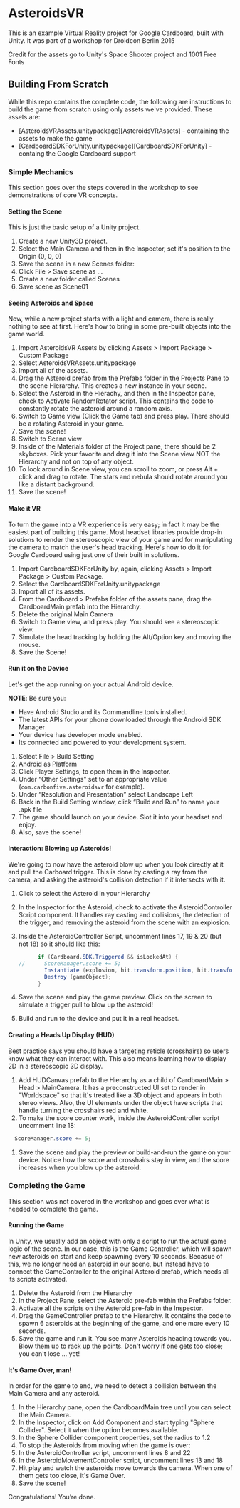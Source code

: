 # AsteroidsVR

This is an example Virtual Reality project for Google Cardboard, built with Unity. It was part of a workshop for Droidcon Berlin 2015

Credit for the assets go to Unity's Space Shooter project and 1001 Free Fonts

## Building From Scratch

While this repo contains the complete code, the following are instructions to build the game from scratch using only assets we've provided.
These assets are:

* [AsteroidsVRAssets.unitypackage][AsteroidsVRAssets] - containing the assets to make the game
* [CardboardSDKForUnity.unitypackage][CardboardSDKForUnity] - containg the Google Cardboard support

### Simple Mechanics

This section goes over the steps covered in the workshop to see demonstrations of core VR concepts.

#### Setting the Scene

This is just the basic setup of a Unity project.

1. Create a new Unity3D project.
1. Select the Main Camera and then in the Inspector, set it's position to the Origin (0, 0, 0)
1. Save the scene in a new Scenes folder:
  1. Click File > Save scene as ...
  1. Create a new folder called Scenes
  1. Save scene as Scene01

#### Seeing Asteroids and Space

Now, while a new project starts with a light and camera, there is really nothing to see at first.
Here's how to bring in some pre-built objects into the game world.

1. Import AsteroidsVR Assets by clicking Assets > Import Package > Custom Package
1. Select AsteroidsVRAssets.unitypackage
1. Import all of the assets.
1. Drag the Asteroid prefab from the Prefabs folder in the Projects Pane to the scene Hierarchy. This creates a new instance in your scene.
1. Select the Asteroid in the Hierachy, and then in the Inspector pane, check to Activate RandomRotator script. This contains the code to constantly
rotate the asteroid around a random axis.
1. Switch to Game view (Click the Game tab) and press play. There should be a rotating Asteroid in your game.
1. Save the scene!
1. Switch to Scene view
1. Inside of the Materials folder of the Project pane, there should be 2 skyboxes. Pick your favorite and drag it into the Scene view NOT the Hierarchy and not on top of any object.
1. To look around in Scene view, you can scroll to zoom, or press Alt + click and drag to rotate. The stars and nebula should rotate around you like a distant background.
1. Save the scene!

#### Make it VR

To turn the game into a VR experience is very easy; in fact it may be the easiest part of building this game.
Most headset libraries provide drop-in solutions to render the stereoscopic view of your game and for manipulating the camera to match
the user's head tracking. Here's how to do it for Google Cardboard using just one of their
built in solutions.

1. Import CardboardSDKForUnity by, again, clicking Assets > Import Package > Custom Package.
1. Select the CardboardSDKForUnity.unitypackage
1. Import all of its assets.
1. From the Cardboard > Prefabs folder of the assets pane, drag the CardboardMain prefab into the Hierarchy.
1. Delete the original Main Camera
1. Switch to Game view, and press play. You should see a stereoscopic view.
1. Simulate the head tracking by holding the Alt/Option key and moving the mouse.
1. Save the Scene!

#### Run it on the Device

Let's get the app running on your actual Android device.

__NOTE__: Be sure you:
* Have Android Studio and its Commandline tools installed.
* The latest APIs for your phone downloaded through the Android SDK Manager
* Your device has developer mode enabled.
* Its connected and powered to your development system.

1. Select File > Build Setting
1. Android as Platform
1. Click Player Settings, to open them in the Inspector.
1. Under “Other Settings” set to an appropriate value (`com.carbonfive.asteroidsvr` for example).
1. Under “Resolution and Presentation” select Landscape Left
1. Back in the Build Setting window, click  “Build and Run” to name your .apk file
1. The game should launch on your device. Slot it into your headset and enjoy.
1. Also, save the scene!

#### Interaction: Blowing up Asteroids!

We're going to now have the asteroid blow up when you look directly at it and pull the Carboard
trigger. This is done by casting a ray from the camera, and asking the asteroid's collision detection
if it intersects with it.

1. Click to select the Asteroid in your Hierarchy
1. In the Inspector for the Asteroid, check to activate the AsteroidController Script component. It handles
ray casting and collisions, the detection of the trigger, and removing the asteroid from the scene with an explosion.
1. Inside the AsteroidController Script, uncomment lines 17, 19 & 20 (but not 18) so it should like this:

    ```cs
          if (Cardboard.SDK.Triggered && isLookedAt) {
    //      ScoreManager.score += 5;
            Instantiate (explosion, hit.transform.position, hit.transform.rotation);
            Destroy (gameObject);
          }
    ```

1. Save the scene and play the game preview. Click on the screen to simulate a trigger pull to blow up the asteroid!
1. Build and run to the device and put it in a real headset.

#### Creating a Heads Up Display (HUD)

Best practice says you should have a targeting reticle (crosshairs) so users know what they
can interact with. This also means learning how to display 2D in a stereoscopic 3D display.

1. Add HUDCanvas prefab to the Hierarchy as a child of CardboardMain > Head > MainCamera. It
has a preconstructed UI set to render in "Worldspace" so that it's treated like a 3D object and
appears in both stereo views. Also, the UI elements under the object have scripts that handle
turning the crosshairs red and white.
1. To make the score counter work, inside the AsteroidController script uncomment line 18:

```cs
  ScoreManager.score += 5;
```
1. Save the scene and play the preview or build-and-run the game on your device. Notice how
the score and crosshairs stay in view, and the score increases when you blow up the asteroid.

### Completing the Game

This section was not covered in the workshop and goes over what is needed to complete the game.

#### Running the Game

In Unity, we usually add an object with only a script to run the actual game logic of the scene.
In our case, this is the Game Controller, which will spawn new asteroids on start and keep spawning
every 10 seconds. Becasue of this, we no longer need an asteroid in our scene, but instead have
to connect the GameController to the original Asteroid prefab, which needs all its scripts activated.

1. Delete the Asteroid from the Hierarchy
1. In the Project Pane, select the Asteroid pre-fab within the Prefabs folder.
1. Activate all the scripts on the Asteroid pre-fab in the Inspector.
1. Drag the GameController prefab to the Hierarchy. It contains the code to spawn 6
   asteroids at the beginning of the game, and one more every 10 seconds.
1. Save the game and run it. You see many Asteroids heading towards you. Blow them up to rack up the points.
Don't worry if one gets too close; you can't lose ... yet!

#### It's Game Over, man!

In order for the game to end, we need to detect a collision between the Main Camera and any asteroid.

1. In the Hierarchy pane, open the CardboardMain tree until you can select the Main Camera.
1. In the Inspector, click on Add Component and start typing "Sphere Collider". Select it when the option becomes available.
1. In the Sphere Collider component properties, set the radius to 1.2
1. To stop the Asteroids from moving when the game is over:
  1. In the AsteroidController script, uncomment lines 8 and 22
  1. In the AsteroidMovementController script, uncomment lines 13 and 18
1. Hit play and watch the asteroids move towards the camera. When one of them gets too close, it's Game Over.
1. Save the scene!

Congratulations! You’re done.
